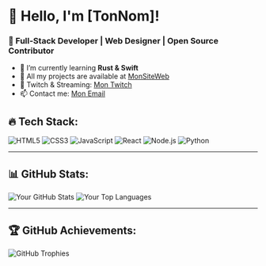 # 👋 Hello, I'm [TonNom]!
### 🚀 Full-Stack Developer | Web Designer | Open Source Contributor

- 🌱 I’m currently learning **Rust & Swift**
- 💼 All my projects are available at [MonSiteWeb](https://mon-portfolio.com/)
- 🎥 Twitch & Streaming: [Mon Twitch](https://twitch.tv/montwitch)
- 📫 Contact me: [Mon Email](mailto:contact@monsite.com)

## 🔥 Tech Stack:
![HTML5](https://img.shields.io/badge/-HTML5-E34F26?style=flat&logo=html5&logoColor=white)
![CSS3](https://img.shields.io/badge/-CSS3-1572B6?style=flat&logo=css3)
![JavaScript](https://img.shields.io/badge/-JavaScript-F7DF1E?style=flat&logo=javascript&logoColor=black)
![React](https://img.shields.io/badge/-React-61DAFB?style=flat&logo=react)
![Node.js](https://img.shields.io/badge/-Node.js-339933?style=flat&logo=node.js&logoColor=white)
![Python](https://img.shields.io/badge/-Python-3776AB?style=flat&logo=python&logoColor=white)

---

## 📊 GitHub Stats:
![Your GitHub Stats](https://github-readme-stats.vercel.app/api?username=TonPseudoGitHub&show_icons=true&theme=dark)
![Your Top Languages](https://github-readme-stats.vercel.app/api/top-langs/?username=TonPseudoGitHub&layout=compact&theme=dark)

---
## 🏆 GitHub Achievements:
![GitHub Trophies](https://github-profile-trophy.vercel.app/?username=TonPseudoGitHub&theme=darkhub&column=7)
